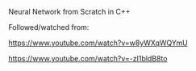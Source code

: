 Neural Network from Scratch in C++

Followed/watched from:

https://www.youtube.com/watch?v=w8yWXqWQYmU

https://www.youtube.com/watch?v=-zI1bldB8to
